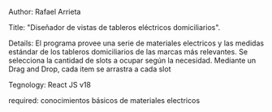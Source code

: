 Author: Rafael Arrieta

Title: 
        "Diseñador de vistas de tableros eléctricos domiciliarios".

Details: 
        El programa provee una serie de materiales electricos y las medidas 
    estándar de los tableros domiciliarios de las marcas más relevantes.
        Se selecciona la cantidad de slots a ocupar según la necesidad.
        Mediante un Drag and Drop, cada item se arrastra a cada slot

Tegnology: React JS v18

required: conocimientos básicos de materiales electricos